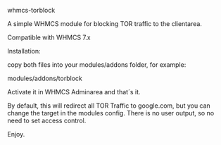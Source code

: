 whmcs-torblock

A simple WHMCS module for blocking TOR traffic to the clientarea.

Compatible with WHMCS 7.x


Installation:

copy both files into your modules/addons folder, for example:

modules/addons/torblock

Activate it in WHMCS Adminarea and that´s it.

By default, this will redirect all TOR Traffic to google.com, but you can change the target in the modules config.
There is no user output, so no need to set access control.

Enjoy.
